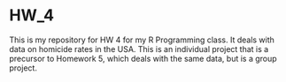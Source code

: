 # HW_4
This is my repository for HW 4 for my R Programming class. It deals with data on homicide rates in the USA. This is an individual project that is a precursor to Homework 5, which deals with the same data, but is a group project. 